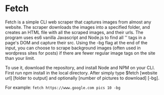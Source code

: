 # Fetch

Fetch is a simple CLI web scraper that captures images from almost any website. The scraper downloads the images into a specified folder, and creates an HTML file with all the scraped images, and their urls. The program uses es6 vanilla Javascript and Node.js to find all '<img>' tags in a page's DOM and capture their src. Using the -bg flag at the end of the input, you can choose to scrape background images (often used in wordpress sites for posts) if there are fewer regular image tags on the site than your limit.

To use it, download the repository, and install Node and NPM on your CLI. First run npm install in the local directory. After simply type $fetch [website url] [folder to output] and optionally [number of pictures to download] [-bg].

For example: `fetch https://www.google.com pics 10 -bg`

